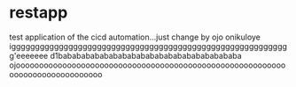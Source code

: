 # restapp
test application of the cicd automation...just  change by ojo
onikuloye
iggggggggggggggggggggggggggggggggggggggggggggggggggggggggggg'eeeeeee
d1babababababababababababababababababababa
ojoooooooooooooooooooooooooooooooooooooooooooooooooooooooooooooooooooooooooooooo
